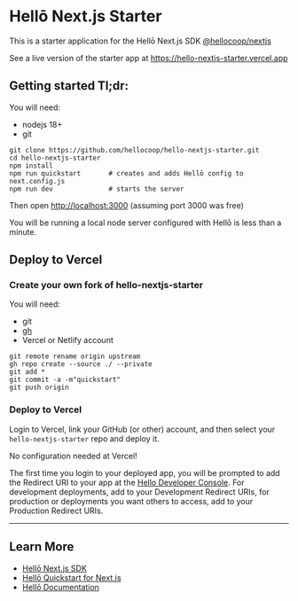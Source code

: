 # Hellō Next.js Starter

This is a starter application for the Hellō Next.js SDK [@hellocoop/nextjs](https://www.npmjs.com/package/@hellocoop/nextjs) 

See a live version of the starter app at <https://hello-nextjs-starter.vercel.app>

## Getting started Tl;dr:
You will need: 
- nodejs 18+
- git
```
git clone https://github.com/hellocoop/hello-nextjs-starter.git
cd hello-nextjs-starter
npm install
npm run quickstart       # creates and adds Hellō config to next.config.js
npm run dev              # starts the server
```

Then open <http://localhost:3000> (assuming port 3000 was free)

You will be running a local node server configured with Hellō is less than a minute.

## Deploy to Vercel

### Create your own fork of hello-nextjs-starter
You will need:
- git
- [gh](https://cli.github.com/) 
- Vercel or Netlify account
```
git remote rename origin upstream
gh repo create --source ./ --private
git add *
git commit -a -m"quickstart"
git push origin
```

### Deploy to Vercel

Login to Vercel, link your GitHub (or other) account, and then select your `hello-nextjs-starter` repo and deploy it.

No configuration needed at Vercel! 

The first time you login to your deployed app, you will be prompted to add the Redirect URI to your app at the [Hello Developer Console](https://console.hello.coop/). For development deployments, add to your Development Redirect URIs, for production or deployments you want others to access, add to your Production Redirect URIs.

---
## Learn More
- [Hellō Next.js SDK](https://www.npmjs.com/package/@hellocoop/nextjs)
- [Hellō Quickstart for Next.js](https://www.npmjs.com/package/@hellocoop/quickstart-nextjs)
- [Hellō Documentation](https://www.hello.dev/documentation)
